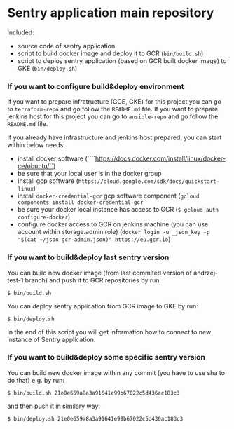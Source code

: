 # Sentry application main repository

Included:
* source code of sentry application
* script to build docker image and deploy it to GCR (```bin/build.sh```)
* script to deploy sentry application (based on GCR built docker image) to GKE (```bin/deploy.sh```)

### If you want to configure build&deploy environment

If you want to prepare infratructure (GCE, GKE) for this project you can go to ```terraform-repo``` and go follow the ```README.md``` file.
If you want to prepare jenkins host for this project you can go to ```ansible-repo``` and go follow the ```README.md``` file.

If you already have infrastructure and jenkins host prepared, you can start within below needs:

* install docker software (````https://docs.docker.com/install/linux/docker-ce/ubuntu/``)
* be sure that your local user is in the docker group
* install gcp software (```https://cloud.google.com/sdk/docs/quickstart-linux```)
* install ```docker-credential-gcr``` gcp software component (```gcloud components install docker-credential-gcr```
* be sure your docker local instance has access to GCR (```$ gcloud auth configure-docker```)
* configure docker access to GCR on jenkins machine (you can use account within storage.admin role) (```docker login -u _json_key -p "$(cat ~/json-gcr-admin.json)" https://eu.gcr.io```)

### If you want to build&deploy last sentry version

You can build new docker image (from last commited version of andrzej-test-1 branch) and push it to GCR repositories by run:

```
$ bin/build.sh
```

You can deploy sentry application from GCR image to GKE by run:

```
$ bin/deploy.sh
```

In the end of this script you will get information how to connect to new instance of Sentry application.

### If you want to build&deploy some specific sentry version

You can build new docker image within any commit (you have to use sha to do that) e.g. by run:

```
$ bin/build.sh 21e0e659a8a3a91641e99b67022c5d436ac183c3
```

and then push it in similary way:


```
$ bin/deploy.sh 21e0e659a8a3a91641e99b67022c5d436ac183c3
```
